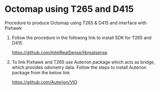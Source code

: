 # Octomap using T265 and D415
Procedure to produce Octomap using T265 & D415 and interface with Pixhawk
1) Follow the procedure in the following link to install SDK for T265 and D415

    https://github.com/IntelRealSense/librealsense

2) To link Pixhawk and T265 use Auterion package which acts as bridge, which provides odometry data. Follow the steps to install Auterion package from the below link

    https://github.com/Auterion/VIO
